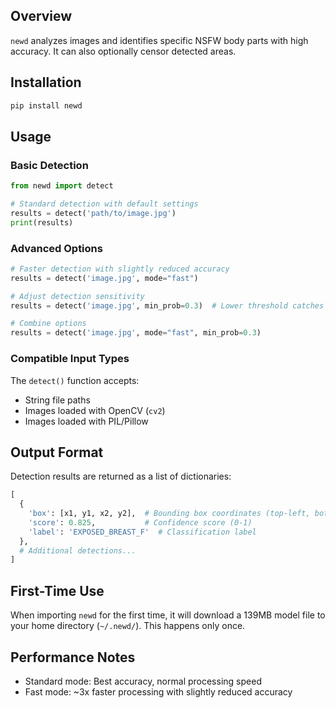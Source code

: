 ## Overview

 `newd` analyzes images and identifies specific NSFW body parts with high accuracy. It can also optionally censor detected areas.

## Installation

```bash
pip install newd
```

## Usage

### Basic Detection

```python
from newd import detect

# Standard detection with default settings
results = detect('path/to/image.jpg')
print(results)
```

### Advanced Options

```python
# Faster detection with slightly reduced accuracy
results = detect('image.jpg', mode="fast")

# Adjust detection sensitivity
results = detect('image.jpg', min_prob=0.3)  # Lower threshold catches more potential matches

# Combine options
results = detect('image.jpg', mode="fast", min_prob=0.3)
```

### Compatible Input Types

The `detect()` function accepts:
- String file paths
- Images loaded with OpenCV (`cv2`)
- Images loaded with PIL/Pillow

## Output Format

Detection results are returned as a list of dictionaries:

```python
[
  {
    'box': [x1, y1, x2, y2],  # Bounding box coordinates (top-left, bottom-right)
    'score': 0.825,           # Confidence score (0-1)
    'label': 'EXPOSED_BREAST_F'  # Classification label
  },
  # Additional detections...
]
```

## First-Time Use

When importing `newd` for the first time, it will download a 139MB model file to your home directory (`~/.newd/`). This happens only once.

## Performance Notes

- Standard mode: Best accuracy, normal processing speed
- Fast mode: ~3x faster processing with slightly reduced accuracy



